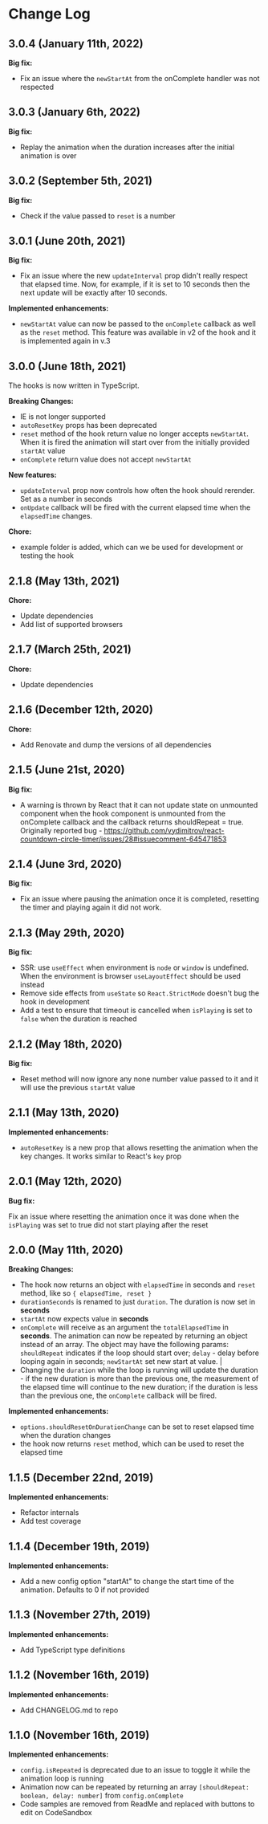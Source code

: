 # Change Log

## 3.0.4 (January 11th, 2022)

**Big fix:**

- Fix an issue where the `newStartAt` from the onComplete handler was not respected

## 3.0.3 (January 6th, 2022)

**Big fix:**

- Replay the animation when the duration increases after the initial animation is over

## 3.0.2 (September 5th, 2021)

**Big fix:**

- Check if the value passed to `reset` is a number

## 3.0.1 (June 20th, 2021)

**Big fix:**

- Fix an issue where the new `updateInterval` prop didn't really respect that elapsed time. Now, for example, if it is set to 10 seconds then the next update will be exactly after 10 seconds.

**Implemented enhancements:**

- `newStartAt` value can now be passed to the `onComplete` callback as well as the `reset` method. This feature was available in v2 of the hook and it is implemented again in v.3

## 3.0.0 (June 18th, 2021)

The hooks is now written in TypeScript.

**Breaking Changes:**

- IE is not longer supported
- `autoResetKey` props has been deprecated
- `reset` method of the hook return value no longer accepts `newStartAt`. When it is fired the animation will start over from the initially provided `startAt` value
- `onComplete` return value does not accept `newStartAt`

**New features:**

- `updateInterval` prop now controls how often the hook should rerender. Set as a number in seconds
- `onUpdate` callback will be fired with the current elapsed time when the `elapsedTime` changes.

**Chore:**

- example folder is added, which can we be used for development or testing the hook

## 2.1.8 (May 13th, 2021)

**Chore:**

- Update dependencies
- Add list of supported browsers

## 2.1.7 (March 25th, 2021)

**Chore:**

- Update dependencies

## 2.1.6 (December 12th, 2020)

**Chore:**

- Add Renovate and dump the versions of all dependencies

## 2.1.5 (June 21st, 2020)

**Big fix:**

- A warning is thrown by React that it can not update state on unmounted component when the hook component is unmounted from the onComplete callback and the callback returns shouldRepeat = true. Originally reported bug - https://github.com/vydimitrov/react-countdown-circle-timer/issues/28#issuecomment-645471853

## 2.1.4 (June 3rd, 2020)

**Big fix:**

- Fix an issue where pausing the animation once it is completed, resetting the timer and playing again it did not work.

## 2.1.3 (May 29th, 2020)

**Big fix:**

- SSR: use `useEffect` when environment is `node` or `window` is undefined. When the environment is browser `useLayoutEffect` should be used instead
- Remove side effects from `useState` so `React.StrictMode` doesn't bug the hook in development
- Add a test to ensure that timeout is cancelled when `isPlaying` is set to `false` when the duration is reached

## 2.1.2 (May 18th, 2020)

**Big fix:**

- Reset method will now ignore any none number value passed to it and it will use the previous `startAt` value

## 2.1.1 (May 13th, 2020)

**Implemented enhancements:**

- `autoResetKey` is a new prop that allows resetting the animation when the key changes. It works similar to React's `key` prop

## 2.0.1 (May 12th, 2020)

**Bug fix:**

Fix an issue where resetting the animation once it was done when the `isPlaying` was set to true did not start playing after the reset

## 2.0.0 (May 11th, 2020)

**Breaking Changes:**

- The hook now returns an object with `elapsedTime` in seconds and `reset` method, like so `{ elapsedTime, reset }`
- `durationSeconds` is renamed to just `duration`. The duration is now set in **seconds**
- `startAt` now expects value in **seconds**
- `onComplete` will receive as an argument the `totalElapsedTime` in **seconds**. The animation can now be repeated by returning an object instead of an array. The object may have the following params: `shouldRepeat` indicates if the loop should start over; `delay` - delay before looping again in seconds; `newStartAt` set new start at value. |
- Changing the `duration` while the loop is running will update the duration - if the new duration is more than the previous one, the measurement of the elapsed time will continue to the new duration; if the duration is less than the previous one, the `onComplete` callback will be fired.

**Implemented enhancements:**

- `options.shouldResetOnDurationChange` can be set to reset elapsed time when the duration changes
- the hook now returns `reset` method, which can be used to reset the elapsed time

## 1.1.5 (December 22nd, 2019)

**Implemented enhancements:**

- Refactor internals
- Add test coverage

## 1.1.4 (December 19th, 2019)

**Implemented enhancements:**

- Add a new config option "startAt" to change the start time of the animation. Defaults to 0 if not provided

## 1.1.3 (November 27th, 2019)

**Implemented enhancements:**

- Add TypeScript type definitions

## 1.1.2 (November 16th, 2019)

**Implemented enhancements:**

- Add CHANGELOG.md to repo

## 1.1.0 (November 16th, 2019)

**Implemented enhancements:**

- `config.isRepeated` is deprecated due to an issue to toggle it while the animation loop is running
- Animation now can be repeated by returning an array `[shouldRepeat: boolean, delay: number]` from `config.onComplete`
- Code samples are removed from ReadMe and replaced with buttons to edit on CodeSandbox
